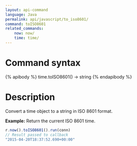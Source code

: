 ```yaml
---
layout: api-command
language: Java
permalink: api/javascript/to_iso8601/
command: toISO8601
related_commands:
    now: now/
    time: time/
---
```


# Command syntax #

{% apibody %}
time.toISO8601() &rarr; string
{% endapibody %}

# Description #

Convert a time object to a string in ISO 8601 format.

__Example:__ Return the current ISO 8601 time.

```js
r.now().toISO8601().run(conn)
// Result passed to callback
"2015-04-20T18:37:52.690+00:00"
```

